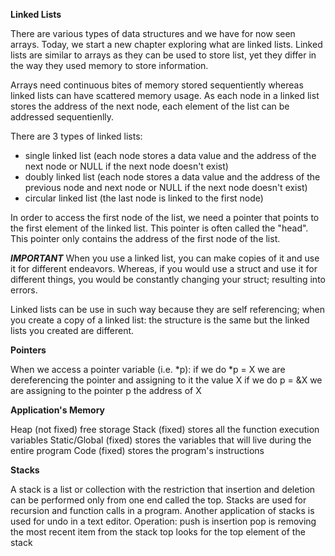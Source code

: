 **Linked Lists**

There are various types of data structures and we have for now seen arrays. Today, we start a new chapter exploring what are linked lists. Linked lists are similar to arrays as they can be used to store list, yet they differ in the way they used memory to store information.

Arrays need continuous bites of memory stored sequentiently whereas linked lists can have scattered memory usage. As each node in a linked list stores the address of the next node, each element of the list can be addressed sequentienlly.

There are 3 types of linked lists:
- single linked list (each node stores a data value and the address of the next node or NULL if the next node doesn't exist)
- doubly linked list (each node stores a data value and the address of the previous node and next node or NULL if the next node doesn't exist)
- circular linked list (the last node is linked to the first node)

In order to access the first node of the list, we need a pointer that points to the first element of the linked list. This pointer is often called the "head". This pointer only contains the address of the first node of the list.


***IMPORTANT***
When you use a linked list, you can make copies of it and use it for different endeavors. Whereas, if you would use a struct and use it for different things, you would be constantly changing your struct; resulting into errors.

Linked lists can be use in such way because they are self referencing; when you create a copy of a linked list: the structure is the same but the linked lists you created are different.

**Pointers**

When we access a pointer variable (i.e. *p):
	if we do *p = X we are dereferencing the pointer and assigning to it the value X
	if we do p = &X we are assigning to the pointer p the address of X

**Application's Memory**

Heap (not fixed)		free storage 
Stack (fixed)			stores all the function execution variables
Static/Global (fixed)	stores the variables that will live during the entire program
Code (fixed)			stores the program's instructions

**Stacks**

A stack is a list or collection with the restriction that insertion and deletion can be performed only from one end called the top. Stacks are used for recursion and function calls in a program. Another application of stacks is used for undo in a text editor.
	Operation:
		push is insertion
		pop is removing the most recent item from the stack
		top looks for the top element of the stack
